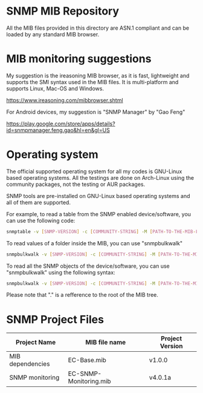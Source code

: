 # SNMP MIB Repository

All the MIB files provided in this directory are ASN.1 compliant and can be loaded by any standard MIB browser.

# MIB monitoring suggestions

My suggestion is the ireasoning MIB browser, as it is fast, lightweight and supports the SMI syntax used in the MIB files. It is multi-platform and supports Linux, Mac-OS and Windows.

https://www.ireasoning.com/mibbrowser.shtml

For Android devices, my suggestion is "SNMP Manager" by "Gao Feng"

https://play.google.com/store/apps/details?id=snmpmanager.feng.gao&hl=en&gl=US

# Operating system

The official supported operating system for all my codes is GNU-Linux based operating systems. All the testings are done on Arch-Linux using the community packages, not the testing or AUR packages.

SNMP tools are pre-installed on GNU-Linux based operating systems and all of them are supported.

For example, to read a table from the SNMP enabled device/software, you can use the following code:

```bash
snmptable -v [SNMP-VERSION] -c [COMMUNITY-STRING] -M [PATH-TO-THE-MIB-FOLDER] -m [PATH-TO-THE-MIB-FILE] [DEVICE-IP]:[DEVICE-SNMP-PORT] [TABLE-OID]
```

To read values of a folder inside the MIB, you can use "snmpbulkwalk"

```bash
snmpbulkwalk -v [SNMP-VERSION] -c [COMMUNITY-STRING] -M [PATH-TO-THE-MIB-FOLDER] -m [PATH-TO-THE-MIB-FILE] [DEVICE-IP]:[DEVICE-SNMP-PORT] [DIRECTORY-OID]
```

To read all the SNMP objects of the device/software, you can use "snmpbulkwalk" using the following syntax:

```bash
snmpbulkwalk -v [SNMP-VERSION] -c [COMMUNITY-STRING] -M [PATH-TO-THE-MIB-FOLDER] -m [PATH-TO-THE-MIB-FILE] [DEVICE-IP]:[DEVICE-SNMP-PORT] .
```

Please note that "." is a refference to the root of the MIB tree.

# SNMP Project Files
| Project Name | MIB file name | Project Version |
| --- | --- | --- |
| MIB dependencies | EC-Base.mib | v1.0.0 |
| SNMP monitoring | EC-SNMP-Monitoring.mib | v4.0.1a |

